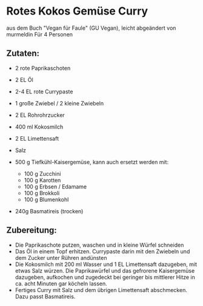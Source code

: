# Rotes Kokos Gemüse Curry
aus dem Buch "Vegan für Faule" (GU Vegan), leicht abgeändert von murmeldin
Für 4 Personen
## Zutaten:
- 2 rote Paprikaschoten
- 2 EL Öl
- 2-4 EL rote Currypaste
- 1 große Zwiebel / 2 kleine Zwiebeln
- 2 EL Rohrohrzucker
- 400 ml Kokosmilch
- 2 EL Limettensaft
- Salz
- 500 g Tiefkühl-Kaisergemüse, kann auch ersetzt werden mit: 
  - 100 g Zucchini
  - 100 g Karotten
  - 100 g Erbsen / Edamame
  - 100 g Brokkoli
  - 100 g Blumenkohl

- 240g Basmatireis (trocken)

## Zubereitung:
- Die Paprikaschote putzen, waschen und in kleine Würfel schneiden
- Das Öl in einem Topf erhitzen. Currypaste darin mit den Zwiebeln und dem Zucker unter Rühren andünsten
- Die Kokosmilch mit 200 ml Wasser und 1 EL Limettensaft dazugeben, mit etwas Salz würzen. Die Paprikawürfel und das gefrorene Kaisergemüse dazugeben, aufkochen und zugedeckt bei geringer bis mittlerer Hitze in ca. acht Minuten gar köcheln lassen.
- Fertiges Curry mit Salz und dem übrigen Limettensaft abschmecken. Dazu passt Basmatireis.
